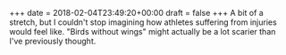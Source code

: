 +++
date = 2018-02-04T23:49:20+00:00
draft = false
+++
A bit of a stretch, but I couldn't stop imagining how athletes suffering from injuries would feel like. "Birds without wings" might actually be a lot scarier than I've previously thought.
